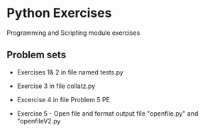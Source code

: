 # Python Exercises
Programming and Scripting module exercises

## Problem sets

* Exercises 1& 2 in file named tests.py

* Exercise 3 in file collatz.py

* Excercise 4 in file Problem 5 PE

* Exercise 5 - Open file and format output file "openfile.py"  and  "openfileV2.py
